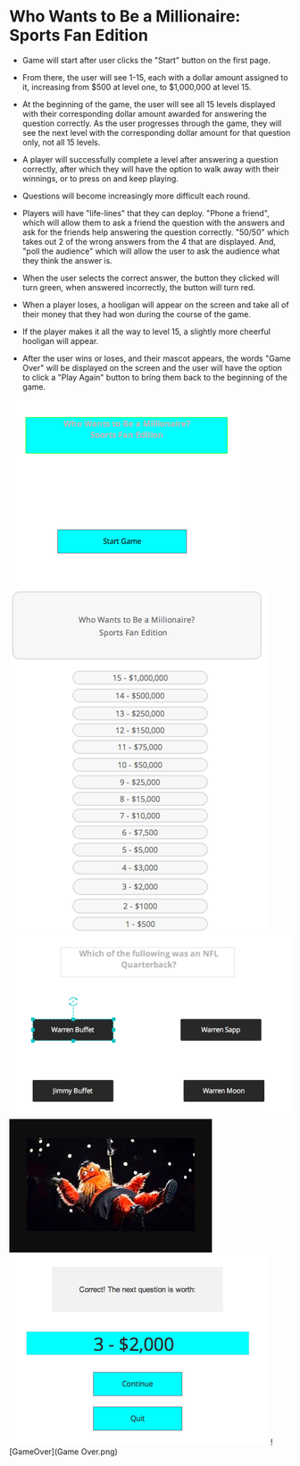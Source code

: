 # Who Wants to Be a Millionaire: Sports Fan Edition

* Game will start after user clicks the "Start" button on the first page. 

* From there, the user will see 1-15, each with a dollar amount assigned to it, increasing from $500 at level one, to $1,000,000 at level 15.

* At the beginning of the game, the user will see all 15 levels displayed with their corresponding dollar amount awarded for answering the question correctly. As the user progresses through the game, they will see the next level with the corresponding dollar amount for that question only, not all 15 levels. 

* A player will successfully complete a level after answering a question correctly, after which they will have the option to walk away with their winnings, or to press on and keep playing. 

* Questions will become increasingly more difficult each round.

* Players will have "life-lines" that they can deploy. "Phone a friend", which will allow them to ask a friend the question with the answers and ask for the friends help answering the question correctly. "50/50" which takes out 2 of the wrong answers from the 4 that are displayed. And, "poll the audience" which will allow the user to ask the audience what they think the answer is. 

* When the user selects the correct answer, the button they clicked will turn green, when answered incorrectly, the button will turn red. 
* When a player loses, a hooligan will appear on the screen and take all of their money that they had won during the course of the game. 
* If the player makes it all the way to level 15, a slightly more cheerful hooligan will appear.
* After the user wins or loses, and their mascot appears, the words "Game Over" will be displayed on the screen and the user will have the option to click a "Play Again" button to bring them back to the beginning of the game.

![GameStart](StartGame.png)
![SecondScreen](SecondScreen.png)
![Question](Question.png)
![Gritty](Gritty.png)
![CorrectAnswer](CorrectAnswer.png)
![GameOver](Game Over.png)
